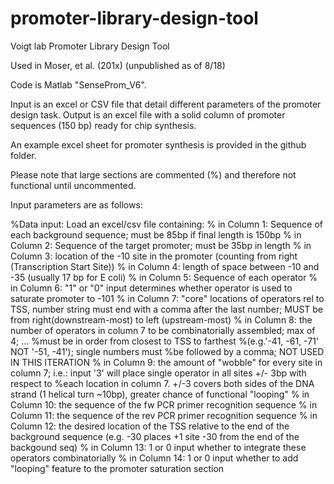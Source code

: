 # promoter-library-design-tool

Voigt lab Promoter Library Design Tool

Used in Moser, et al. (201x) (unpublished as of 8/18)

Code is Matlab "SenseProm_V6".

Input is an excel or CSV file that detail different parameters of the promoter design task. 
Output is an excel file with a solid column of promoter sequences (150 bp) ready for chip synthesis. 

An example excel sheet for promoter synthesis is provided in the github folder.

Please note that large sections are commented (%) and therefore not functional until uncommented. 

Input parameters are as follows: 

%Data input: Load an excel/csv file containing:
%   in Column 1: Sequence of each background sequence; must be 85bp if final length is 150bp
%   in Column 2: Sequence of the target promoter; must be 35bp in length
%   in Column 3: location of the -10 site in the promoter (counting from right (Transcription Start Site))
%   in Column 4: length of space between -10 and -35 (usually 17 bp for E coli)
%   in Column 5: Sequence of each operator
%   in Column 6: "1" or "0" input determines whether operator is used to saturate promoter to -101
%   in Column 7: "core" locations of operators rel to TSS, number string must end with a comma after the last number; MUST be from right(downstream-most) to left (upstream-most)
%   in Column 8: the number of operators  in column 7 to be combinatorially assembled; max of 4; ...
                 %must be in order from closest to TSS to farthest
                 %(e.g.'-41, -61, -71' NOT '-51, -41'); single numbers must
                 %be followed by a comma; NOT USED IN THIS ITERATION
%   in Column 9: the amount of "wobble" for every site in column 7; i.e.: input '3' will place single operator in all sites +/- 3bp with respect to
                 %each location in column 7. +/-3 covers both sides of the DNA strand (1 helical turn ~10bp), greater chance of functional "looping"
%   in Column 10: the sequence of the fw PCR primer recognition sequence
%   in Column 11: the sequence of the rev PCR primer recognition sequence
%   in Column 12: the desired location of the TSS relative to the end of the background sequence (e.g. -30 places +1 site -30 from the end of the backgound seq)
%   in Column 13: 1 or 0 input whether to integrate these operators combinatorially
%   in Column 14: 1 or 0 input whether to add "looping" feature to the  promoter saturation section

